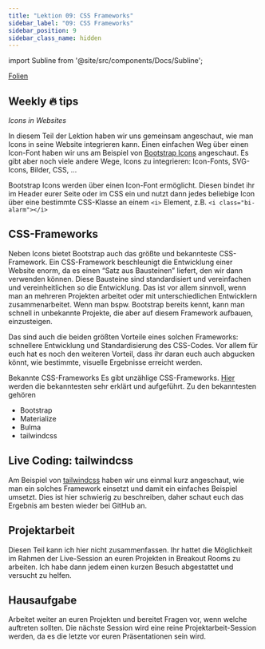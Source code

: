 ```yaml
---
title: "Lektion 09: CSS Frameworks"
sidebar_label: "09: CSS Frameworks"
sidebar_position: 9
sidebar_class_name: hidden
---
```


import Subline from '@site/src/components/Docs/Subline';

<Subline text="Stein auf Stein" />

[Folien](https://docs.google.com/presentation/d/14V5MNvSACfX46sW0Ee2-OtNKKbF0Pcyc2i5-p4S97NA)

## Weekly 🔥 tips

_Icons in Websites_

In diesem Teil der Lektion haben wir uns gemeinsam angeschaut, wie man Icons in seine Website integrieren kann. Einen einfachen Weg über einen Icon-Font haben wir uns am Beispiel von [Bootstrap Icons](https://icons.getbootstrap.com/) angeschaut. Es gibt aber noch viele andere Wege, Icons zu integrieren: Icon-Fonts, SVG-Icons, Bilder, CSS, …

Bootstrap Icons werden über einen Icon-Font ermöglicht. Diesen bindet ihr im Header eurer Seite oder im CSS ein und nutzt dann jedes beliebige Icon über eine bestimmte CSS-Klasse an einem `<i>` Element, z.B. `<i class="bi-alarm"></i>`

## CSS-Frameworks

Neben Icons bietet Bootstrap auch das größte und bekannteste CSS-Framework. Ein CSS-Framework beschleunigt die Entwicklung einer Website enorm, da es einen “Satz aus Bausteinen” liefert, den wir dann verwenden können. Diese Bausteine sind standardisiert und vereinfachen und vereinheitlichen so die Entwicklung. Das ist vor allem sinnvoll, wenn man an mehreren Projekten arbeitet oder mit unterschiedlichen Entwicklern zusammenarbeitet. Wenn man bspw. Bootstrap bereits kennt, kann man schnell in unbekannte Projekte, die aber auf diesem Framework aufbauen, einzusteigen.

Das sind auch die beiden größten Vorteile eines solchen Frameworks: schnellere Entwicklung und Standardisierung des CSS-Codes. Vor allem für euch hat es noch den weiteren Vorteil, dass ihr daran euch auch abgucken könnt, wie bestimmte, visuelle Ergebnisse erreicht werden.

Bekannte CSS-Frameworks
Es gibt unzählige CSS-Frameworks. [Hier](https://www.designerinaction.de/tipps-tricks/web-development/css-frameworks/) werden die bekanntesten sehr erklärt und aufgeführt. Zu den bekanntesten gehören

- Bootstrap
- Materialize
- Bulma
- tailwindcss

## Live Coding: tailwindcss

Am Beispiel von [tailwindcss](https://tailwindcss.com/) haben wir uns einmal kurz angeschaut, wie man ein solches Framework einsetzt und damit ein einfaches Beispiel umsetzt. Dies ist hier schwierig zu beschreiben, daher schaut euch das Ergebnis am besten wieder bei GitHub an.

## Projektarbeit

Diesen Teil kann ich hier nicht zusammenfassen. Ihr hattet die Möglichkeit im Rahmen der Live-Session an euren Projekten in Breakout Rooms zu arbeiten. Ich habe dann jedem einen kurzen Besuch abgestattet und versucht zu helfen.

## Hausaufgabe

Arbeitet weiter an euren Projekten und bereitet Fragen vor, wenn welche auftreten sollten. Die nächste Session wird eine reine Projektarbeit-Session werden, da es die letzte vor euren Präsentationen sein wird.
